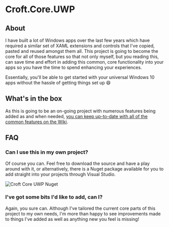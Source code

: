 # Croft.Core.UWP

## About
I have built a lot of Windows apps over the last few years which have required a similar set of XAML extensions and controls that I've copied, pasted and reused amongst them all. This project is going to become the core for all of those features so that not only myself, but you reading this, can save time and effort in adding this common, core functionality into your apps so you have the time to spend enhancing your experiences.

Essentially, you'll be able to get started with your universal Windows 10 apps without the hassle of getting things set up :smile:

## What's in the box
As this is going to be an on-going project with numerous features being added as and when needed, [you can keep up-to-date with all of the common features on the Wiki](https://github.com/jamesmcroft/Croft-Core/wiki).

## FAQ
### Can I use this in my own project?
Of course you can. Feel free to download the source and have a play around with it, or alternatively, there is a Nuget package available for you to add straight into your projects through Visual Studio.

![Croft Core UWP Nuget](http://jamescroft.co.uk/wp-content/uploads/2015/11/nuget.png)

### I've got some bits I'd like to add, can I?
Again, you sure can. Although I've tailored the current core parts of this project to my own needs, I'm more than happy to see improvements made to things I've added as well as anything new you feel is missing! 